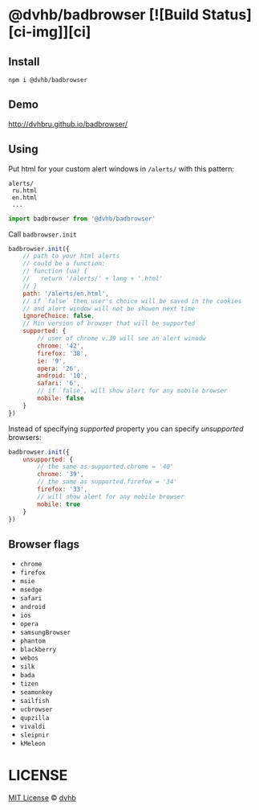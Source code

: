 # @dvhb/badbrowser [![Build Status][ci-img]][ci]

## Install
```
npm i @dvhb/badbrowser
```

## Demo
http://dvhbru.github.io/badbrowser/

## Using
Put html for your custom alert windows in `/alerts/` with this pattern:
```
alerts/
 ru.html
 en.html
 ...
```

```js
import badbrowser from '@dvhb/badbrowser'
```

Call `badbrowser.init`

```js
badbrowser.init({
    // path to your html alerts
    // could be a function:
    // function (ua) {
    //   return '/alerts/' + lang + '.html'
    // }
    path: '/alerts/en.html',
    // if `false` then user's choice will be saved in the cookies
    // and alert window will not be showen next time
    ignoreChoice: false,
    // Min version of browser that will be supported
    supported: {
        // user of chrome v.39 will see an alert winodw
        chrome: '42',
        firefox: '38',
        ie: '9',
        opera: '26',
        android: '10',
        safari: '6',
        // if `false`, will show alert for any mobile browser
        mobile: false
    }
})
```

Instead of specifying *supported* property you can specify *unsupported* browsers:
```js
badbrowser.init({
    unsupported: {
        // the same as supported.chrome = '40'
        chrome: '39',
        // the same as supported.firefox = '34'
        firefox: '33',
        // will show alert for any mobile browser
        mobile: true
    }
})
```

## Browser flags

  * `chrome`
  * `firefox`
  * `msie`
  * `msedge`
  * `safari`
  * `android`
  * `ios`
  * `opera`
  * `samsungBrowser`
  * `phantom`
  * `blackberry`
  * `webos`
  * `silk`
  * `bada`
  * `tizen`
  * `seamonkey`
  * `sailfish`
  * `ucbrowser`
  * `qupzilla`
  * `vivaldi`
  * `sleipnir`
  * `kMeleon`

# LICENSE
[MIT License](./LICENSE) © [dvhb](http://dvhb.ru/)
